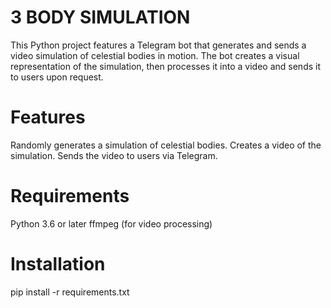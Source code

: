 # 3 BODY SIMULATION
This Python project features a Telegram bot that generates and sends a video simulation of celestial bodies in motion. The bot creates a visual representation of the simulation, then processes it into a video and sends it to users upon request.

# Features
Randomly generates a simulation of celestial bodies.
Creates a video of the simulation.
Sends the video to users via Telegram.

# Requirements
Python 3.6 or later
ffmpeg (for video processing)

# Installation
pip install -r requirements.txt
